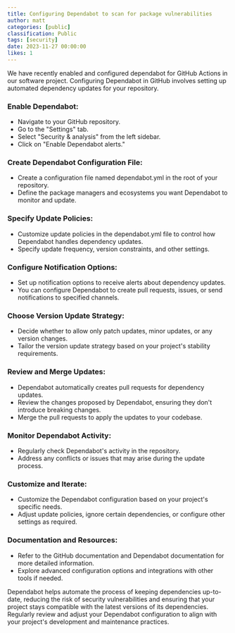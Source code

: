 ```yaml
---
title: Configuring Dependabot to scan for package vulnerabilities
author: matt
categories: [public]
classification: Public
tags: [security]
date: 2023-11-27 00:00:00 
likes: 1
---
```


We have recently enabled and configured dependabot for GitHub Actions in our software project.  Configuring Dependabot in GitHub involves setting up automated dependency updates for your repository.


### Enable Dependabot:

- Navigate to your GitHub repository.
- Go to the "Settings" tab.
- Select "Security & analysis" from the left sidebar.
- Click on "Enable Dependabot alerts."

### Create Dependabot Configuration File:

- Create a configuration file named dependabot.yml in the root of your repository.
- Define the package managers and ecosystems you want Dependabot to monitor and update.

### Specify Update Policies:

- Customize update policies in the dependabot.yml file to control how Dependabot handles dependency updates.
- Specify update frequency, version constraints, and other settings.

### Configure Notification Options:

- Set up notification options to receive alerts about dependency updates.
- You can configure Dependabot to create pull requests, issues, or send notifications to specified channels.

### Choose Version Update Strategy:

- Decide whether to allow only patch updates, minor updates, or any version changes.
- Tailor the version update strategy based on your project's stability requirements.

### Review and Merge Updates:

- Dependabot automatically creates pull requests for dependency updates.
- Review the changes proposed by Dependabot, ensuring they don't introduce breaking changes.
- Merge the pull requests to apply the updates to your codebase.

### Monitor Dependabot Activity:

- Regularly check Dependabot's activity in the repository.
- Address any conflicts or issues that may arise during the update process.

### Customize and Iterate:

- Customize the Dependabot configuration based on your project's specific needs.
- Adjust update policies, ignore certain dependencies, or configure other settings as required.

### Documentation and Resources:

- Refer to the GitHub documentation and Dependabot documentation for more detailed information.
- Explore advanced configuration options and integrations with other tools if needed.

Dependabot helps automate the process of keeping dependencies up-to-date, reducing the risk of security vulnerabilities and ensuring that your project stays compatible with the latest versions of its dependencies. Regularly review and adjust your Dependabot configuration to align with your project's development and maintenance practices.